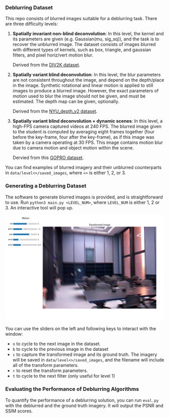 ### Deblurring Dataset

This repo consists of blurred images suitable for a deblurring task. There are three difficulty levels:

1. **Spatially invariant non-blind deconvolution**: In this level, the kernel and its parameters are given (e.g. Gaussian(mu, sig_sq)), and the task is to recover the unblurred image. The dataset consists of images blurred with different types of kernels, such as box, triangle, and gaussian filters, and pixel horiz/vert motion blur.

    Derived from the [DIV2K dataset](https://data.vision.ee.ethz.ch/cvl/DIV2K/).

2. **Spatially variant blind deconvolution**: In this level, the blur parameters are not consistent throughout the image, and depend on the depth/place in the image. Synthetic rotational and linear motion is applied to still images to produce a blurred image. However, the exact parameters of motion used to blur the image should not be given, and must be estimated. The depth map can be given, optionally.

    Derived from the [NYU_depth_v2 dataset](https://cs.nyu.edu/~fergus/datasets/nyu_depth_v2.html).

3. **Spatially variant blind deconvolution + dynamic scenes**: In this level, a high-FPS camera captured videos at 240 FPS. The blurred image given to the student is computed by averaging eight frames together (four before the key-frame, four after the key-frame), as if this image was taken by a camera operating at 30 FPS. This image contains motion blur due to camera motion and object motion within the scene.

    Dervied from this [GOPRO dataset](https://seungjunnah.github.io/Datasets/gopro.html).

You can find examples of blurred imagery and their unblurred counterparts in `data/level<>/saved_images`, where `<>` is either 1, 2, or 3.

### Generating a Deblurring Dataset

The software to generate blurred images is provided, and is straightforward to use. 
Run `python3 main.py <LEVEL_NUM>`, where `LEVEL_NUM` is either 1, 2 or 3. An interactive tool will pop up.

![Dataset generation tool](./data/readme/tool_use.png)

You can use the sliders on the left and following keys to interact with the window:
- `n` to cycle to the next image in the dataset.
- `b` to cycle to the previous image in the dataset
- `c` to capture the transformed image and its ground truth. The imagery will be saved in `data/level<>/saved_images`, and the filename will include all of the transform parameters.
- `r` to reset the transform parameters.
- `t` to cycle to the next filter (only useful for level 1)

### Evaluating the Performance of Deblurring Algorithms
To quantify the performance of a deblurring solution, you can run `eval.py` with the deblurred and the ground truth imagery. It will output the PSNR and SSIM scores.